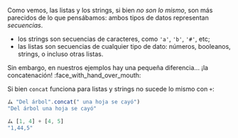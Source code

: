Como vemos, las listas y los strings, si bien _no son lo mismo_, son más parecidos de lo que pensábamos: ambos tipos de datos representan _secuencias_.

* los strings son secuencias de caracteres, como `'a'`, `'b'`, `'#'`, etc;
* las listas son secuencias de cualquier tipo de dato: números, booleanos, strings, o incluso otras listas. 

Sin embargo, en nuestros ejemplos hay una pequeña diferencia... ¡la concatenación! :face_with_hand_over_mouth:

Si bien `concat` funciona para listas y strings no sucede lo mismo con `+`:

```javascript
ム "Del árbol".concat(" una hoja se cayó")
"Del árbol una hoja se cayó"

ム [1, 4] + [4, 5]
"1,44,5"
```